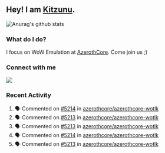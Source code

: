 ## Hey! I am [Kitzunu](https://Github.com/Kitzunu).

![Anurag's github stats](https://github-readme-stats.kitzunu.vercel.app/api?username=Kitzunu&show_icons=true)

### What do I do?

I focus on WoW Emulation at [AzerothCore](https://Github.com/AzerothCore). Come join us ;)

### Connect with me
[![](https://img.shields.io/badge/AzerothCore%20Discord-Connect%20with%20me!-green)](https://discord.com/invite/gkt4y2x)

### Recent Activity

<!--START_SECTION:activity-->
1. 🗣 Commented on [#5214](https://github.com/azerothcore/azerothcore-wotlk/issues/5214) in [azerothcore/azerothcore-wotlk](https://github.com/azerothcore/azerothcore-wotlk)
2. 🗣 Commented on [#5213](https://github.com/azerothcore/azerothcore-wotlk/issues/5213) in [azerothcore/azerothcore-wotlk](https://github.com/azerothcore/azerothcore-wotlk)
3. 🗣 Commented on [#5213](https://github.com/azerothcore/azerothcore-wotlk/issues/5213) in [azerothcore/azerothcore-wotlk](https://github.com/azerothcore/azerothcore-wotlk)
4. 🗣 Commented on [#5214](https://github.com/azerothcore/azerothcore-wotlk/issues/5214) in [azerothcore/azerothcore-wotlk](https://github.com/azerothcore/azerothcore-wotlk)
5. 🗣 Commented on [#5213](https://github.com/azerothcore/azerothcore-wotlk/issues/5213) in [azerothcore/azerothcore-wotlk](https://github.com/azerothcore/azerothcore-wotlk)
<!--END_SECTION:activity-->
